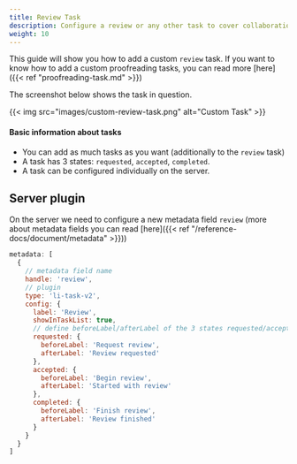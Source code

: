```yaml
---
title: Review Task
description: Configure a review or any other task to cover collaboration workflows.
weight: 10
---
```


This guide will show you how to add a custom `review` task. If you want to know how to add a custom proofreading tasks, you can read more [here]({{< ref "proofreading-task.md" >}})

The screenshot below shows the task in question.

{{< img src="images/custom-review-task.png" alt="Custom Task" >}}

#### Basic information about tasks
- You can add as much tasks as you want (additionally to the `review` task)
- A task has 3 states: `requested`, `accepted`, `completed`.
- A task can be configured individually on the server.


## Server plugin

On the server we need to configure a new metadata field `review` (more about metadata fields you can read [here]({{< ref "/reference-docs/document/metadata" >}}))

```js
metadata: [
  {
    // metadata field name
    handle: 'review',
    // plugin
    type: 'li-task-v2',
    config: {
      label: 'Review',
      showInTaskList: true,
      // define beforeLabel/afterLabel of the 3 states requested/accepted/completed
      requested: {
        beforeLabel: 'Request review',
        afterLabel: 'Review requested'
      },
      accepted: {
        beforeLabel: 'Begin review',
        afterLabel: 'Started with review'
      },
      completed: {
        beforeLabel: 'Finish review',
        afterLabel: 'Review finished'
      }
    }
  }
]
```
